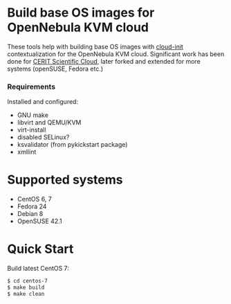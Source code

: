 # Build base OS images for OpenNebula KVM cloud

These tools help with building base OS images with
[cloud-init](http://cloudinit.readthedocs.io/)
contextualization for the OpenNebula KVM cloud. Significant work has
been done for [CERIT Scientific Cloud](http://www.cerit-sc.cz/),
later forked and extended for more systems (openSUSE, Fedora etc.)

### Requirements

Installed and configured:

* GNU make
* libvirt and QEMU/KVM
* virt-install
* disabled SELinux?
* ksvalidator (from pykickstart package)
* xmllint

# Supported systems

* CentOS 6, 7
* Fedora 24
* Debian 8
* OpenSUSE 42.1

# Quick Start

Build latest CentOS 7:

```bash
$ cd centos-7
$ make build
$ make clean
```
